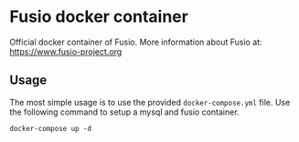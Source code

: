 # Fusio docker container

Official docker container of Fusio. More information about Fusio at: 
https://www.fusio-project.org

## Usage

The most simple usage is to use the provided `docker-compose.yml` file. Use the
following command to setup a mysql and fusio container.

```
docker-compose up -d
```

